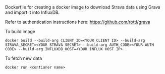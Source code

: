 Dockerfile for creating a docker image to download Strava data using Grava and import it into InfluxDB.

Refer to authentication instructions here: https://github.com/rotti/grava

To build image
````
docker build --build-arg CLIENT_ID=<YOUR CLIENT ID> --build-arg STRAVA_SECRET=<YOUR STRAVA SECRET> --build-arg AUTH_CODE=<YOUR AUTH CODE> --build-arg INFLUXDB_HOST=<YOUR INFLUX HOST IP> .
````
To fetch new data
````
docker run <contianer name> 
````
